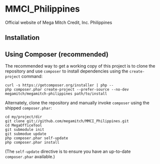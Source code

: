 MMCI_Philippines
================

Official website of Mega Mitch Credit, Inc. Philippines

Installation
------------

Using Composer (recommended)
----------------------------
The recommended way to get a working copy of this project is to clone the repository
and use `composer` to install dependencies using the `create-project` command:

    curl -s https://getcomposer.org/installer | php --
    php composer.phar create-project --prefer-source --no-dev megamitch/megamitch-philippines path/to/install

Alternately, clone the repository and manually invoke `composer` using the shipped
`composer.phar`:

    cd my/project/dir
    git clone git://github.com/megamitch/MMCI_Philippines.git
    cd MegaOfficeTool
    git submodule init
    git submodue update
    php composer.phar self-update
    php composer.phar install

(The `self-update` directive is to ensure you have an up-to-date `composer.phar`
available.)